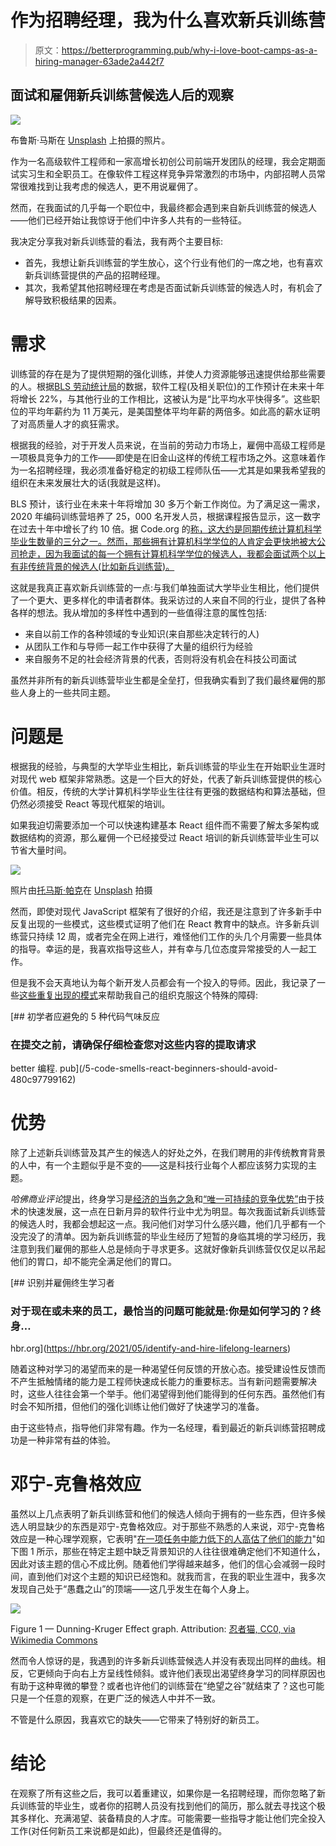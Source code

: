 # 作为招聘经理，我为什么喜欢新兵训练营

> 原文：<https://betterprogramming.pub/why-i-love-boot-camps-as-a-hiring-manager-63ade2a442f7>

## 面试和雇佣新兵训练营候选人后的观察

![](img/1ff4e7b9b09c1b0b5dd3a67e646e8436.png)

布鲁斯·马斯在 [Unsplash](https://unsplash.com?utm_source=medium&utm_medium=referral) 上拍摄的照片。

作为一名高级软件工程师和一家高增长初创公司前端开发团队的经理，我会定期面试实习生和全职员工。在像软件工程这样竞争异常激烈的市场中，内部招聘人员常常很难找到让我考虑的候选人，更不用说雇佣了。

然而，在我面试的几乎每一个职位中，我最终都会遇到来自新兵训练营的候选人——他们已经开始让我惊讶于他们中许多人共有的一些特征。

我决定分享我对新兵训练营的看法，我有两个主要目标:

*   首先，我想让新兵训练营的学生放心，这个行业有他们的一席之地，也有喜欢新兵训练营提供的产品的招聘经理。
*   其次，我希望其他招聘经理在考虑是否面试新兵训练营的候选人时，有机会了解导致积极结果的因素。

# **需求**

训练营的存在是为了提供短期的强化训练，并使人力资源能够迅速提供给那些需要的人。根据[BLS 劳动统计局](https://www.bls.gov/ooh/computer-and-information-technology/software-developers.htm)的数据，软件工程(及相关职位)的工作预计在未来十年将增长 22%，与其他行业的工作相比，这被认为是“比平均水平快得多”。这些职位的平均年薪约为 11 万美元，是美国整体平均年薪的两倍多。如此高的薪水证明了对高质量人才的疯狂需求。

根据我的经验，对于开发人员来说，在当前的劳动力市场上，雇佣中高级工程师是一项极具竞争力的工作——即使是在旧金山这样的传统工程市场之外。这意味着作为一名招聘经理，我必须准备好稳定的初级工程师队伍——尤其是如果我希望我的组织在未来发展壮大的话(我就是这样)。

BLS 预计，该行业在未来十年将增加 30 多万个新工作岗位。为了满足这一需求，2020 年编码训练营培养了 25，000 名开发人员，根据课程报告显示，这一数字在过去十年中增长了约 10 倍。据 Code.org 的[称，这大约是同期传统计算机科学毕业生数量的三分之一。然而，那些拥有计算机科学学位的人肯定会更快地被大公司抢走，因为我面试的每一个拥有计算机科学学位的候选人，我都会面试两个以上有非传统背景的候选人(比如新兵训练营)。](https://code.org/promote)

这就是我真正喜欢新兵训练营的一点:与我们单独面试大学毕业生相比，他们提供了一个更大、更多样化的申请者群体。我采访过的人来自不同的行业，提供了各种各样的想法。我从增加的多样性中遇到的一些值得注意的属性包括:

*   来自以前工作的各种领域的专业知识(来自那些决定转行的人)
*   从团队工作和与导师一起工作中获得了大量的组织行为经验
*   来自服务不足的社会经济背景的代表，否则将没有机会在科技公司面试

虽然并非所有的新兵训练营毕业生都是全垒打，但我确实看到了我们最终雇佣的那些人身上的一些共同主题。

# 问题是

根据我的经验，与典型的大学毕业生相比，新兵训练营的毕业生在开始职业生涯时对现代 web 框架非常熟悉。这是一个巨大的好处，代表了新兵训练营提供的核心价值。相反，传统的大学计算机科学毕业生往往有更强的数据结构和算法基础，但仍然必须接受 React 等现代框架的培训。

如果我迫切需要添加一个可以快速构建基本 React 组件而不需要了解太多架构或数据结构的资源，那么雇佣一个已经接受过 React 培训的新兵训练营毕业生可以节省大量时间。

![](img/9c1a169c4e93e613af8f156ee803328f.png)

照片由[托马斯·帕克](https://unsplash.com/@thomascpark?utm_source=medium&utm_medium=referral)在 [Unsplash](https://unsplash.com?utm_source=medium&utm_medium=referral) 拍摄

然而，即使对现代 JavaScript 框架有了很好的介绍，我还是注意到了许多新手中反复出现的一些模式，这些模式证明了他们在 React 教育中的缺点。许多新兵训练营只持续 12 周，或者完全在网上进行，难怪他们工作的头几个月需要一些具体的指导。幸运的是，我喜欢指导这些人，并有幸与几位态度异常接受的人一起工作。

但是我不会天真地认为每个新开发人员都会有一个投入的导师。因此，我记录了一些[这些重复出现的模式](/5-code-smells-react-beginners-should-avoid-480c97799162)来帮助我自己的组织克服这个特殊的障碍:

[](/5-code-smells-react-beginners-should-avoid-480c97799162) [## 初学者应避免的 5 种代码气味反应

### 在提交之前，请确保仔细检查您对这些内容的提取请求

better 编程. pub](/5-code-smells-react-beginners-should-avoid-480c97799162) 

# 优势

除了上述新兵训练营及其产生的候选人的好处之外，在我们聘用的非传统教育背景的人中，有一个主题似乎是不变的——这是科技行业每个人都应该努力实现的主题。

*哈佛商业评论*提出，终身学习是[经济的当务之急](https://www.economist.com/special-report/2017/01/12/lifelong-learning-is-becoming-an-economic-imperative)和[“唯一可持续的竞争优势”](https://hbr.org/1988/03/planning-as-learning)由于技术的快速发展，这一点在日新月异的软件行业中尤为明显。每次我面试新兵训练营的候选人时，我都会想起这一点。我问他们对学习什么感兴趣，他们几乎都有一个没完没了的清单。因为新兵训练营的毕业生经历了短暂的身临其境的学习经历，我注意到我们雇佣的那些人总是倾向于寻求更多。这就好像新兵训练营仅仅足以吊起他们的胃口，却不能完全满足他们的胃口。

[](https://hbr.org/2021/05/identify-and-hire-lifelong-learners) [## 识别并雇佣终生学习者

### 对于现在或未来的员工，最恰当的问题可能就是:你是如何学习的？终身…

hbr.org](https://hbr.org/2021/05/identify-and-hire-lifelong-learners) 

随着这种对学习的渴望而来的是一种渴望任何反馈的开放心态。接受建设性反馈而不产生抵触情绪的能力是工程师快速成长能力的重要标志。当有新问题需要解决时，这些人往往会第一个举手。他们渴望得到他们能得到的任何东西。虽然他们有时会不知所措，但他们的强化训练让他们做好了快速学习的准备。

由于这些特点，指导他们非常有趣。作为一名经理，看到最近的新兵训练营招聘成功是一种非常有益的体验。

# 邓宁-克鲁格效应

虽然以上几点表明了新兵训练营和他们的候选人倾向于拥有的一些东西，但许多候选人明显缺少的东西是邓宁-克鲁格效应。对于那些不熟悉的人来说，邓宁-克鲁格效应是一种心理学观察，它表明"[在一项任务中能力低下的人高估了他们的能力](https://en.wikipedia.org/wiki/Dunning%E2%80%93Kruger_effect)"如下图 1 所示，那些在特定主题中缺乏背景知识的人往往很难确定他们不知道什么，因此对该主题的信心不成比例。随着他们学得越来越多，他们的信心会减弱一段时间，直到他们对这个主题的知识已经饱和。就我而言，在我的职业生涯中，我多次发现自己处于“愚蠢之山”的顶端——这几乎发生在每个人身上。

![](img/25f2647d2b483cfca19ec31883c18816.png)

Figure 1 — Dunning-Kruger Effect graph. Attribution: [忍者猫, CC0, via Wikimedia Commons](https://commons.wikimedia.org/wiki/File:Dunning%E2%80%93Kruger_Effect_01.svg)

然而令人惊讶的是，我遇到的许多新兵训练营候选人并没有表现出同样的曲线。相反，它更倾向于向右上方呈线性倾斜。或许他们表现出渴望终身学习的同样原因也有助于这种卑微的攀登？或者也许他们的训练营在“绝望之谷”就结束了？这也可能只是一个任意的观察，在更广泛的候选人中并不一致。

不管是什么原因，我喜欢它的缺失——它带来了特别好的新员工。

# 结论

在观察了所有这些之后，我可以着重建议，如果你是一名招聘经理，而你忽略了新兵训练营的毕业生，或者你的招聘人员没有找到他们的简历，那么就去寻找这个极其多样化、充满渴望、装备精良的人才库。可能需要一些指导才能让他们完全投入工作(对任何新员工来说都是如此)，但最终还是值得的。